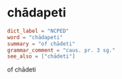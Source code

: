 # chādapeti

``` toml
dict_label = "NCPED"
word = "chādapeti"
summary = "of chādeti"
grammar_comment = "caus. pr. 3 sg."
see_also = ["chādeti"]
```

of chādeti

